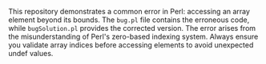 This repository demonstrates a common error in Perl: accessing an array element beyond its bounds. The `bug.pl` file contains the erroneous code, while `bugSolution.pl` provides the corrected version.  The error arises from the misunderstanding of Perl's zero-based indexing system.  Always ensure you validate array indices before accessing elements to avoid unexpected undef values.